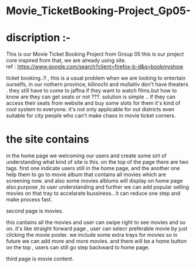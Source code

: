 # Movie_TicketBooking-Project_Gp05-

# discription :-
This is our Movie Ticket Booking Project from Group 05
this is our project core inspired from that, we are already using site.   
ref : https://www.google.com/search?client=firefox-b-d&q=bookmyshow

ticket booking..!! , this is a usual problem when we are looking to entertain ourselfs, in our nothern province, kilinochi and mullaitiv don't have theaters . they still  have to come to jaffna if they want to watch films.but how to know are they can get seats or not ???. solution is simple .. if they can access their seats from website and buy some slots for them  it's kind of cool system to everyone. it's not only applicable for out districts even suitable for city people who can't make chaos in movie ticket corners.

# the site contains

in the home page we welcoming our users and create some sirt of understanding what kind of site is this.
on the top of the page there are two tags. first one indicate users still in the home page, and the another one help them to go to movie album that contains all movies which are screening now.
and also some movies alblums will display on home page also.purpose ,to user understanding and further we can add popular selling movies on that tray to accelarate bussiness.. it can reduce one step and make process fast.

second page is movies.

this cantains all the movies and  user can swipe right to see movies and so on. it's like straight forward page , user can selecr preferable movie by just clicking the movie poster. we include some extra trays for movies so in future we can add more and more movies. and there will be a home button on the top , users can still go step backward to home page.

third page is movie content.
